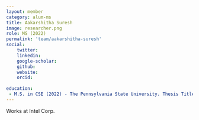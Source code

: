 ```yaml
---
layout: member
category: alum-ms
title: Aakarshitha Suresh
image: researcher.png
role: MS (2022)
permalink: 'team/aakarshitha-suresh'
social:
    twitter: 
    linkedin: 
    google-scholar: 
    github: 
    website:
    orcid: 
    
education:
 - M.S. in CSE (2022) - The Pennsylvania State University. Thesis Title: Logic Obfuscation of Quantum Circuits for Security
---
```


Works at Intel Corp.
